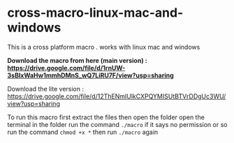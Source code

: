 # cross-macro-linux-mac-and-windows
This is a cross platform macro . works with linux mac and windows 

**Download the macro from here (main version) : https://drive.google.com/file/d/1rnUW-3sBIxWaHw1mmhDMnS_wQ7LiRU7F/view?usp=sharing**

Download the lite version : https://drive.google.com/file/d/12ThENmIUlkCXPQYMISUtBTVrDDgUc3WU/view?usp=sharing

To run this macro first extract the files 
then open the folder
open the terminal in the folder 
run the command ```./macro```
if it says no permission or so 
run the command ```chmod +x *```
then run `./macro` again

